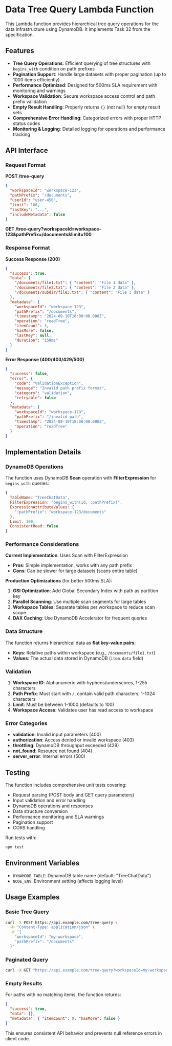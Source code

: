 # Data Tree Query Lambda Function

This Lambda function provides hierarchical tree query operations for the data infrastructure using DynamoDB. It implements Task 32 from the specification.

## Features

- **Tree Query Operations**: Efficient querying of tree structures with `begins_with` condition on path prefixes
- **Pagination Support**: Handle large datasets with proper pagination (up to 1000 items efficiently)
- **Performance Optimized**: Designed for 500ms SLA requirement with monitoring and warnings
- **Workspace Validation**: Secure workspace access control and path prefix validation
- **Empty Result Handling**: Properly returns `{}` (not null) for empty result sets
- **Comprehensive Error Handling**: Categorized errors with proper HTTP status codes
- **Monitoring & Logging**: Detailed logging for operations and performance tracking

## API Interface

### Request Format

**POST /tree-query**
```json
{
  "workspaceId": "workspace-123",
  "pathPrefix": "/documents",
  "userId": "user-456",
  "limit": 100,
  "lastKey": "...",
  "includeMetadata": false
}
```

**GET /tree-query?workspaceId=workspace-123&pathPrefix=/documents&limit=100**

### Response Format

**Success Response (200)**
```json
{
  "success": true,
  "data": {
    "/documents/file1.txt": { "content": "File 1 data" },
    "/documents/file2.txt": { "content": "File 2 data" },
    "/documents/subdir/file3.txt": { "content": "File 3 data" }
  },
  "metadata": {
    "workspaceId": "workspace-123",
    "pathPrefix": "/documents",
    "timestamp": "2024-09-10T18:00:00.000Z",
    "operation": "readTree",
    "itemCount": 3,
    "hasMore": false,
    "lastKey": null,
    "duration": "150ms"
  }
}
```

**Error Response (400/403/429/500)**
```json
{
  "success": false,
  "error": {
    "code": "ValidationException",
    "message": "Invalid path prefix format",
    "category": "validation",
    "retryable": false
  },
  "metadata": {
    "workspaceId": "workspace-123",
    "pathPrefix": "/invalid-path",
    "timestamp": "2024-09-10T18:00:00.000Z",
    "operation": "readTree"
  }
}
```

## Implementation Details

### DynamoDB Operations

The function uses DynamoDB **Scan** operation with **FilterExpression** for `begins_with` queries:

```javascript
{
  TableName: "TreeChatData",
  FilterExpression: "begins_with(id, :pathPrefix)",
  ExpressionAttributeValues: {
    ":pathPrefix": "workspace-123/documents"
  },
  Limit: 100,
  ConsistentRead: false
}
```

### Performance Considerations

**Current Implementation**: Uses Scan with FilterExpression
- **Pros**: Simple implementation, works with any path prefix
- **Cons**: Can be slower for large datasets (scans entire table)

**Production Optimizations** (for better 500ms SLA):
1. **GSI Optimization**: Add Global Secondary Index with path as partition key
2. **Parallel Scanning**: Use multiple scan segments for large tables  
3. **Workspace Tables**: Separate tables per workspace to reduce scan scope
4. **DAX Caching**: Use DynamoDB Accelerator for frequent queries

### Data Structure

The function returns hierarchical data as **flat key-value pairs**:
- **Keys**: Relative paths within workspace (e.g., `/documents/file1.txt`)
- **Values**: The actual data stored in DynamoDB (`item.data` field)

### Validation

1. **Workspace ID**: Alphanumeric with hyphens/underscores, 1-255 characters
2. **Path Prefix**: Must start with `/`, contain valid path characters, 1-1024 characters  
3. **Limit**: Must be between 1-1000 (defaults to 100)
4. **Workspace Access**: Validates user has read access to workspace

### Error Categories

- **validation**: Invalid input parameters (400)
- **authorization**: Access denied or invalid workspace (403)
- **throttling**: DynamoDB throughput exceeded (429)
- **not_found**: Resource not found (404)
- **server_error**: Internal errors (500)

## Testing

The function includes comprehensive unit tests covering:
- Request parsing (POST body and GET query parameters)
- Input validation and error handling
- DynamoDB operations and responses
- Data structure conversion
- Performance monitoring and SLA warnings
- Pagination support
- CORS handling

Run tests with:
```bash
npm test
```

## Environment Variables

- `DYNAMODB_TABLE`: DynamoDB table name (default: "TreeChatData")
- `NODE_ENV`: Environment setting (affects logging level)

## Usage Examples

### Basic Tree Query
```bash
curl -X POST https://api.example.com/tree-query \
  -H "Content-Type: application/json" \
  -d '{
    "workspaceId": "my-workspace",
    "pathPrefix": "/documents"
  }'
```

### Paginated Query
```bash
curl -X GET "https://api.example.com/tree-query?workspaceId=my-workspace&pathPrefix=/documents&limit=50&lastKey=..."
```

### Empty Results
For paths with no matching items, the function returns:
```json
{
  "success": true,
  "data": {},
  "metadata": { "itemCount": 0, "hasMore": false }
}
```

This ensures consistent API behavior and prevents null reference errors in client code.